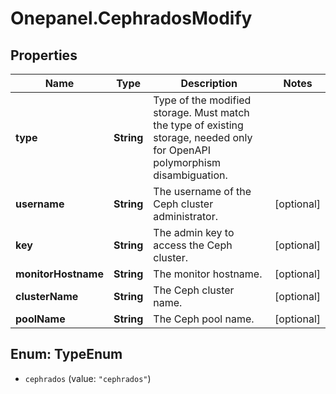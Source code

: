 # Onepanel.CephradosModify

## Properties
Name | Type | Description | Notes
------------ | ------------- | ------------- | -------------
**type** | **String** | Type of the modified storage. Must match the type of existing storage, needed only for OpenAPI polymorphism disambiguation. | 
**username** | **String** | The username of the Ceph cluster administrator. | [optional] 
**key** | **String** | The admin key to access the Ceph cluster. | [optional] 
**monitorHostname** | **String** | The monitor hostname. | [optional] 
**clusterName** | **String** | The Ceph cluster name. | [optional] 
**poolName** | **String** | The Ceph pool name. | [optional] 


<a name="TypeEnum"></a>
## Enum: TypeEnum


* `cephrados` (value: `"cephrados"`)




